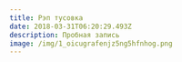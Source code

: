 ```yaml
---
title: Рэп тусовка
date: 2018-03-31T06:20:29.493Z
description: Пробная запись
image: /img/1_oicugrafenjz5ng5hfnhog.png
---
```

![]()
